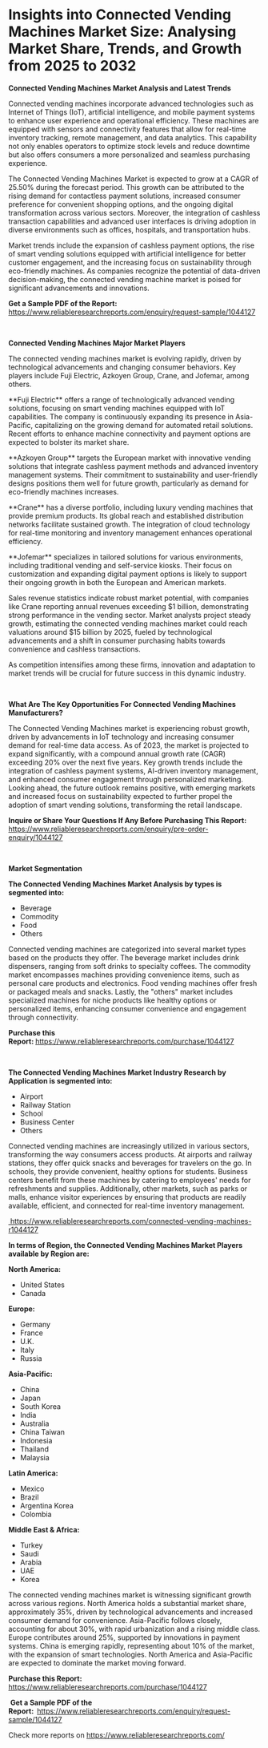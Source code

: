 <p><h1>Insights into Connected Vending Machines Market Size: Analysing Market Share, Trends, and Growth from 2025 to 2032</h1></p><p><strong>Connected Vending Machines Market Analysis and Latest Trends</strong></p>
<p><p>Connected vending machines incorporate advanced technologies such as Internet of Things (IoT), artificial intelligence, and mobile payment systems to enhance user experience and operational efficiency. These machines are equipped with sensors and connectivity features that allow for real-time inventory tracking, remote management, and data analytics. This capability not only enables operators to optimize stock levels and reduce downtime but also offers consumers a more personalized and seamless purchasing experience.</p><p>The Connected Vending Machines Market is expected to grow at a CAGR of 25.50% during the forecast period. This growth can be attributed to the rising demand for contactless payment solutions, increased consumer preference for convenient shopping options, and the ongoing digital transformation across various sectors. Moreover, the integration of cashless transaction capabilities and advanced user interfaces is driving adoption in diverse environments such as offices, hospitals, and transportation hubs. </p><p>Market trends include the expansion of cashless payment options, the rise of smart vending solutions equipped with artificial intelligence for better customer engagement, and the increasing focus on sustainability through eco-friendly machines. As companies recognize the potential of data-driven decision-making, the connected vending machine market is poised for significant advancements and innovations.</p></p>
<p><strong>Get a Sample PDF of the Report:&nbsp;</strong> <a href="https://www.reliableresearchreports.com/enquiry/request-sample/1044127?utm_campaign=2413&utm_medium=2&utm_source=Github&utm_content=ia&utm_term=16022025&utm_id=connected-vending-machines">https://www.reliableresearchreports.com/enquiry/request-sample/1044127</a></p>
<p>&nbsp;</p>
<p><strong>Connected Vending Machines Major Market Players</strong></p>
<p><p>The connected vending machines market is evolving rapidly, driven by technological advancements and changing consumer behaviors. Key players include Fuji Electric, Azkoyen Group, Crane, and Jofemar, among others.</p><p>**Fuji Electric** offers a range of technologically advanced vending solutions, focusing on smart vending machines equipped with IoT capabilities. The company is continuously expanding its presence in Asia-Pacific, capitalizing on the growing demand for automated retail solutions. Recent efforts to enhance machine connectivity and payment options are expected to bolster its market share.</p><p>**Azkoyen Group** targets the European market with innovative vending solutions that integrate cashless payment methods and advanced inventory management systems. Their commitment to sustainability and user-friendly designs positions them well for future growth, particularly as demand for eco-friendly machines increases.</p><p>**Crane** has a diverse portfolio, including luxury vending machines that provide premium products. Its global reach and established distribution networks facilitate sustained growth. The integration of cloud technology for real-time monitoring and inventory management enhances operational efficiency.</p><p>**Jofemar** specializes in tailored solutions for various environments, including traditional vending and self-service kiosks. Their focus on customization and expanding digital payment options is likely to support their ongoing growth in both the European and American markets.</p><p>Sales revenue statistics indicate robust market potential, with companies like Crane reporting annual revenues exceeding $1 billion, demonstrating strong performance in the vending sector. Market analysts project steady growth, estimating the connected vending machines market could reach valuations around $15 billion by 2025, fueled by technological advancements and a shift in consumer purchasing habits towards convenience and cashless transactions.</p><p>As competition intensifies among these firms, innovation and adaptation to market trends will be crucial for future success in this dynamic industry.</p></p>
<p>&nbsp;</p>
<p><strong>What Are The Key Opportunities For Connected Vending Machines Manufacturers?</strong></p>
<p><p>The Connected Vending Machines market is experiencing robust growth, driven by advancements in IoT technology and increasing consumer demand for real-time data access. As of 2023, the market is projected to expand significantly, with a compound annual growth rate (CAGR) exceeding 20% over the next five years. Key growth trends include the integration of cashless payment systems, AI-driven inventory management, and enhanced consumer engagement through personalized marketing. Looking ahead, the future outlook remains positive, with emerging markets and increased focus on sustainability expected to further propel the adoption of smart vending solutions, transforming the retail landscape.</p></p>
<p><strong>Inquire or Share Your Questions If Any Before Purchasing This Report:</strong> <a href="https://www.reliableresearchreports.com/enquiry/pre-order-enquiry/1044127?utm_campaign=2413&utm_medium=2&utm_source=Github&utm_content=ia&utm_term=16022025&utm_id=connected-vending-machines">https://www.reliableresearchreports.com/enquiry/pre-order-enquiry/1044127</a></p>
<p>&nbsp;</p>
<p><strong>Market Segmentation</strong></p>
<p><strong>The Connected Vending Machines Market Analysis by types is segmented into:</strong></p>
<p><ul><li>Beverage</li><li>Commodity</li><li>Food</li><li>Others</li></ul></p>
<p><p>Connected vending machines are categorized into several market types based on the products they offer. The beverage market includes drink dispensers, ranging from soft drinks to specialty coffees. The commodity market encompasses machines providing convenience items, such as personal care products and electronics. Food vending machines offer fresh or packaged meals and snacks. Lastly, the "others" market includes specialized machines for niche products like healthy options or personalized items, enhancing consumer convenience and engagement through connectivity.</p></p>
<p><strong>Purchase this Report:&nbsp;</strong><a href="https://www.reliableresearchreports.com/purchase/1044127?utm_campaign=2413&utm_medium=2&utm_source=Github&utm_content=ia&utm_term=16022025&utm_id=connected-vending-machines">https://www.reliableresearchreports.com/purchase/1044127</a></p>
<p>&nbsp;</p>
<p><strong>The Connected Vending Machines Market Industry Research by Application is segmented into:</strong></p>
<p><ul><li>Airport</li><li>Railway Station</li><li>School</li><li>Business Center</li><li>Others</li></ul></p>
<p><p>Connected vending machines are increasingly utilized in various sectors, transforming the way consumers access products. At airports and railway stations, they offer quick snacks and beverages for travelers on the go. In schools, they provide convenient, healthy options for students. Business centers benefit from these machines by catering to employees' needs for refreshments and supplies. Additionally, other markets, such as parks or malls, enhance visitor experiences by ensuring that products are readily available, efficient, and connected for real-time inventory management.</p></p>
<p><a href="https://www.reliableresearchreports.com/connected-vending-machines-r1044127?utm_campaign=2413&utm_medium=2&utm_source=Github&utm_content=ia&utm_term=16022025&utm_id=connected-vending-machines">&nbsp;https://www.reliableresearchreports.com/connected-vending-machines-r1044127</a></p>
<p><strong>In terms of Region, the Connected Vending Machines Market Players available by Region are:</strong></p>
<p>
    <p> <strong> North America: </strong>
        <ul>
            <li>United States</li>
            <li>Canada</li>
        </ul>
        </p> 
    <p> <strong> Europe: </strong>
        <ul>
            <li>Germany</li>
            <li>France</li>
            <li>U.K.</li>
            <li>Italy</li>
            <li>Russia</li>
        </ul>
        </p> 
    <p> <strong> Asia-Pacific: </strong>
        <ul>
            <li>China</li>
            <li>Japan</li>
            <li>South Korea</li>
            <li>India</li>
            <li>Australia</li>
            <li>China Taiwan</li>
            <li>Indonesia</li>
            <li>Thailand</li>
            <li>Malaysia</li>
        </ul>
        </p> 
    <p> <strong> Latin America: </strong>
        <ul>
            <li>Mexico</li>
            <li>Brazil</li>
            <li>Argentina Korea</li>
            <li>Colombia</li>
        </ul>
        </p> 
    <p> <strong> Middle East & Africa: </strong>
        <ul>
            <li>Turkey</li>
            <li>Saudi</li>
            <li>Arabia</li>
            <li>UAE</li>
            <li>Korea</li>
        </ul>
    </p>
    </p>
<p><p>The connected vending machines market is witnessing significant growth across various regions. North America holds a substantial market share, approximately 35%, driven by technological advancements and increased consumer demand for convenience. Asia-Pacific follows closely, accounting for about 30%, with rapid urbanization and a rising middle class. Europe contributes around 25%, supported by innovations in payment systems. China is emerging rapidly, representing about 10% of the market, with the expansion of smart technologies. North America and Asia-Pacific are expected to dominate the market moving forward.</p></p>
<p><strong>Purchase this Report: </strong><a href="https://www.reliableresearchreports.com/purchase/1044127?utm_campaign=2413&utm_medium=2&utm_source=Github&utm_content=ia&utm_term=16022025&utm_id=connected-vending-machines">https://www.reliableresearchreports.com/purchase/1044127</a></p>
<p>&nbsp;<strong>Get a Sample PDF of the Report:&nbsp;&nbsp;</strong><a href="https://www.reliableresearchreports.com/enquiry/request-sample/1044127?utm_campaign=2413&utm_medium=2&utm_source=Github&utm_content=ia&utm_term=16022025&utm_id=connected-vending-machines">https://www.reliableresearchreports.com/enquiry/request-sample/1044127</a></p>
<p><strong></strong></p>
<p>Check more reports on <a href="https://www.reliableresearchreports.com/?utm_campaign=2413&utm_medium=2&utm_source=Github&utm_content=ia&utm_term=16022025&utm_id=connected-vending-machines">https://www.reliableresearchreports.com/</a></p>
